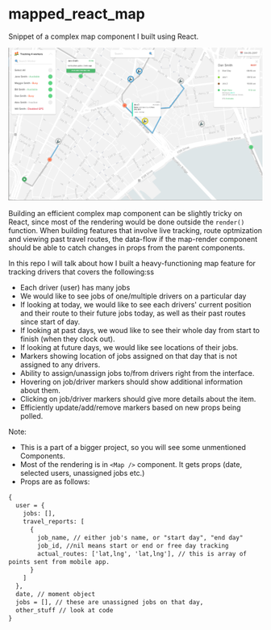 # mapped_react_map
Snippet of a complex map component I built using React.


![alt text](./mapped_react_map.png)

Building an efficient complex map component can be slightly tricky on React, since most of the rendering would be done outside the `render()` function. When building features that involve live tracking, route optmization and viewing past travel routes, the data-flow if the map-render component should be able to catch changes in props from the parent components.

In this repo I will talk about how I built a heavy-functioning map feature for tracking drivers that covers the following:ss

- Each driver (user) has many jobs
- We would like to see jobs of one/multiple drivers on a particular day
- If looking at today, we would like to see each drivers' current position and their route to their future jobs today, as well as their past routes since start of day.
- If looking at past days, we woud like to see their whole day from start to finish (when they clock out).
- If looking at future days, we would like see locations of their jobs.
- Markers showing location of jobs assigned on that day that is not assigned to any drivers.
- Ability to assign/unassign jobs to/from drivers right from the interface.
- Hovering on job/driver markers should show additional information about them.
- Clicking on job/driver markers should give more details about the item.
- Efficiently update/add/remove markers based on new props being polled.

Note:
- This is a part of a bigger project, so you will see some unmentioned Components.
- Most of the rendering is in `<Map />` component. It gets props (date, selected users, unassigned jobs etc.)
- Props are as follows:

```
{
  user = {
    jobs: [],
    travel_reports: [
      {
        job_name, // either job's name, or "start day", "end day" 
        job_id, //nil means start or end or free day tracking
        actual_routes: ['lat,lng', 'lat,lng'], // this is array of points sent from mobile app.
      }
    ]
  },
  date, // moment object
  jobs = [], // these are unassigned jobs on that day,
  other_stuff // look at code
}
```


